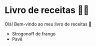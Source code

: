 # Livro de receitas :man_cook:

Olá! Bem-vindo ao meu livro de receitas :wave:

- Strogonoff de frango 
- Pavê